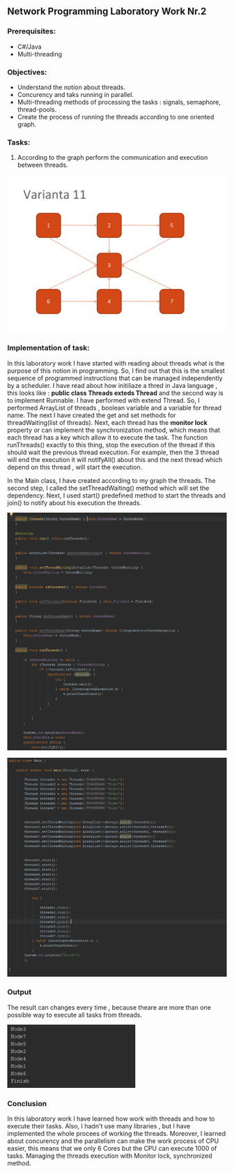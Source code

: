 ## Network Programming Laboratory Work Nr.2


### Prerequisites:
  - C#/Java
  - Multi-threading

### Objectives:
  - Understand the notion about threads.
  - Concurency and taks running in parallel.
  - Multi-threading methods of processing the tasks : signals, semaphore, thread-pools.
  - Create the process of running the threads according to one oriented graph.
  
 ### Tasks:
 1. According to the graph perform the communication and execution between threads.
 
 ![](https://github.com/gzaharia/PR/blob/master/Laboratory_Work_N2/Screens/Variant.PNG)
 
 
 
 
  ### Implementation of task:
  In this laboratory work I have started with reading about threads what is the purpose of this notion in programming. So, I find out that this is the smallest sequence of programmed instructions that can be managed independently by a scheduler.
  I have read about how initiliaze a thred in Java language , this looks like : **public class Threads exteds Thread** and the second way is to implement Runnable. I have performed with extend Thread.
  So, I performed ArrayList of threads , boolean variable and a variable for thread name. The next I have created the get and set methods for threadWaiting(list of threads). 
  Next, each thread has the **monitor lock** property or can implement the synchronization method, which means that each thread has a key which allow it to execute the task. The function runThreads() exactly to this thing, stop the execution of
  the thread if this should wait the previous thread execution. For example, then the 3 thread will end the execution it will notifyAll() about this and the next thread which depend on this thread , will start the execution. 
  
  In the Main class, I have created according to my graph the threads. The second step, I called the setThreadWaiting() method which will set the dependency. Next, I used start() predefined method to start the threads and join() to notify about
  his execution the threads.
  
  ![](https://github.com/gzaharia/PR/blob/master/Laboratory_Work_N2/Screens/thread.PNG)
  
  ![](https://github.com/gzaharia/PR/blob/master/Laboratory_Work_N2/Screens/main.PNG)
  
  ### Output
  The result can changes every time , because theare are more than one possible way to execute all tasks from threads.
  
  ![](https://github.com/gzaharia/PR/blob/master/Laboratory_Work_N2/Screens/output.PNG)
  
  
  ### Conclusion
  In this laboratory work I have learned how work with threads and how to execute their tasks. Also, I hadn't use many libraries , but I have implemented the whole procees of working the threads. Moreover, I learned about concurency and the parallelism can make the work process of CPU easier, this means that we only 6 Cores but the CPU can execute 1000 of tasks. Managing the threads execution with Monitor lock, synchronized method.
  
